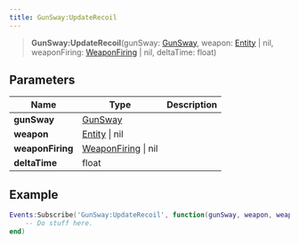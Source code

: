 ```yaml
---
title: GunSway:UpdateRecoil
---
```


> **GunSway:UpdateRecoil**(gunSway: [GunSway](/vext/ref/shared/type/gunsway), weapon: [Entity](/vext/ref/shared/type/entity) \| nil, weaponFiring: [WeaponFiring](/vext/ref/shared/type/weaponfiring) \| nil, deltaTime: float)

## Parameters

| Name | Type | Description |
| ---- | ---- | ----------- |
| **gunSway** | [GunSway](/vext/ref/shared/type/gunsway) |  |
| **weapon** | [Entity](/vext/ref/shared/type/entity) \| nil |  |
| **weaponFiring** | [WeaponFiring](/vext/ref/shared/type/weaponfiring) \| nil |  |
| **deltaTime** | float |  |

## Example

```lua
Events:Subscribe('GunSway:UpdateRecoil', function(gunSway, weapon, weaponFiring, deltaTime)
    -- Do stuff here.
end)
```
